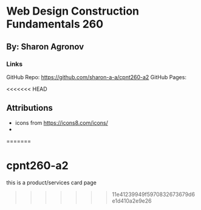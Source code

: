 # Web Design Construction Fundamentals 260 

## By: Sharon Agronov

### Links
GitHub Repo: https://github.com/sharon-a-a/cpnt260-a2
GitHub Pages: 

<<<<<<< HEAD
## Attributions
- icons from https://icons8.com/icons/
-  
=======
# cpnt260-a2
this is a product/services card page 
>>>>>>> 11e41239949f5970832673679d6e1d410a2e9e26
